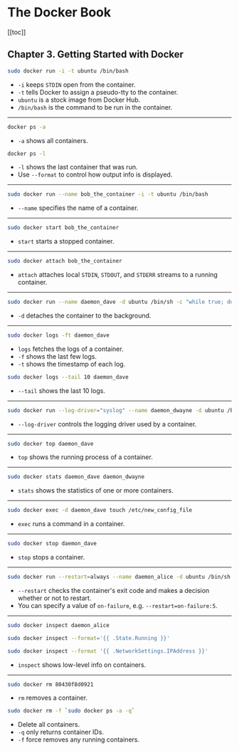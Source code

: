 # The Docker Book

[[toc]]

## Chapter 3. Getting Started with Docker

```bash
sudo docker run -i -t ubuntu /bin/bash
```

- `-i` keeps `STDIN` open from the container.
- `-t` tells Docker to assign a pseudo-tty to the container.
- `ubuntu` is a stock image from Docker Hub.
- `/bin/bash` is the command to be run in the container.

---

```bash
docker ps -a
```

- `-a` shows all containers.

```bash
docker ps -l
```

- `-l` shows the last container that was run.
- Use `--format` to control how output info is displayed.

---

```bash
sudo docker run --name bob_the_container -i -t ubuntu /bin/bash
```

- `--name` specifies the name of a container.

---

```bash
sudo docker start bob_the_container
```

- `start` starts a stopped container.

---

```bash
sudo docker attach bob_the_container
```

- `attach` attaches local `STDIN`, `STDOUT`, and `STDERR` streams to a running container.

---

```bash
sudo docker run --name daemon_dave -d ubuntu /bin/sh -c "while true; do echo hello world; sleep 1; done"
```

- `-d` detaches the container to the background.

---

```bash
sudo docker logs -ft daemon_dave
```

- `logs` fetches the logs of a container.
- `-f` shows the last few logs.
- `-t` shows the timestamp of each log.

```bash
sudo docker logs --tail 10 daemon_dave
```

- `--tail` shows the last 10 logs.

---

```bash
sudo docker run --log-driver="syslog" --name daemon_dwayne -d ubuntu /bin/sh -c "while true; do echo hello world; sleep 1; done"
```

- `--log-driver` controls the logging driver used by a container.

---

```bash
sudo docker top daemon_dave
```

- `top` shows the running process of a container.

---

```bash
sudo docker stats daemon_dave daemon_dwayne
```

- `stats` shows the statistics of one or more containers.

---

```bash
sudo docker exec -d daemon_dave touch /etc/new_config_file
```

- `exec` runs a command in a container.

---

```bash
sudo docker stop daemon_dave
```

- `stop` stops a container.

---

```bash
sudo docker run --restart=always --name daemon_alice -d ubuntu /bin/sh -c "while true; do echo hello world; sleep 1; done"
```

- `--restart` checks the container's exit code and makes a decision whether or not to restart.
- You can specify a value of `on-failure`, e.g. `--restart=on-failure:5`.

---

```bash
sudo docker inspect daemon_alice
```

```bash
sudo docker inspect --format='{{ .State.Running }}'
```

```bash
sudo docker inspect --format '{{ .NetworkSettings.IPAddress }}'
```

- `inspect` shows low-level info on containers.

---

```bash
sudo docker rm 80430f8d0921
```

- `rm` removes a container.

```bash
sudo docker rm -f `sudo docker ps -a -q`
```

- Delete all containers.
- `-q` only returns container IDs.
- `-f` force removes any running containers.
